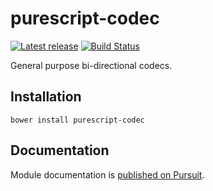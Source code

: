 # purescript-codec

[![Latest release](http://img.shields.io/github/release/garyb/purescript-codec.svg)](https://github.com/garyb/purescript-codec/releases)
[![Build Status](https://travis-ci.org/garyb/purescript-codec.svg?branch=master)](https://travis-ci.org/garyb/purescript-codec)

General purpose bi-directional codecs.

## Installation

```
bower install purescript-codec
```

## Documentation

Module documentation is [published on Pursuit](http://pursuit.purescript.org/packages/purescript-codec).
